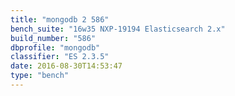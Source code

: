 ```yaml
---
title: "mongodb 2 586"
bench_suite: "16w35 NXP-19194 Elasticsearch 2.x"
build_number: "586"
dbprofile: "mongodb"
classifier: "ES 2.3.5"
date: 2016-08-30T14:53:47
type: "bench"
---
```

